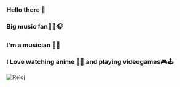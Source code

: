 ### Hello there 👋

### Big music fan🎤🎵🎧

### I'm a musician 🎻🎸

### I Love watching anime 🏮🎌 and playing videogames🎮🕹️

![Reloj](https://img.shields.io/badge/実際の時間-XX:XX-blue?style=flat-square&logo=clock)




<!--
**MaxMathias17/MaxMathias17** is a ✨ _special_ ✨ repository because its `README.md` (this file) appears on your GitHub profile.

Here are some ideas to get you started:

- 🔭 I’m currently working on ...
- 🌱 I’m currently learning ...
- 👯 I’m looking to collaborate on ...
- 🤔 I’m looking for help with ...
- 💬 Ask me about ...
- 📫 How to reach me: ...
- 😄 Pronouns: ...
- ⚡ Fun fact: ...
-->
